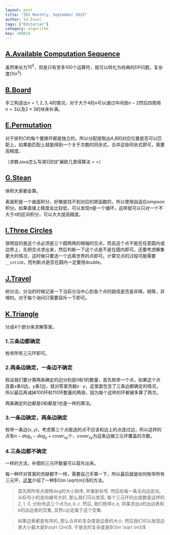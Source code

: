 ```yaml
---
layout: post
title: "ZOJ Monthly, September 2015"
author: Sd.Invol
tags: ["Editorial"]
category: algorithm
key: 100024
---
```


## [A.Available Computation Sequence](http://acm.zju.edu.cn/onlinejudge/showContestProblem.do?problemId=5573)

虽然串长为$10^5$，但是只有至多100个运算符，就可以转化为经典的DP问题，复杂度$O(n^3)$

## [B.Board](http://acm.zju.edu.cn/onlinejudge/showContestProblem.do?problemId=5574)

手工构造出$n=1,2,3,4$的情况，对于大于4的$n$可以通过中间放$n-2$然后四周用$n=3$以及$2 \times 3$的块来补满。

## [E.Permutation](http://acm.zju.edu.cn/onlinejudge/showContestProblem.do?problemId=5577)

对于排列$C$的每个置换环都是独立的，所以分配提取出$A$,$B$的对应位置是否可以匹配上。如果能匹配上就能得到一个关于次数的同余式，合并这些同余式即可，需要高精度。

（求教Java怎么写递归的扩展欧几里得算法 = =）

## [G.Stean](http://acm.zju.edu.cn/onlinejudge/showContestProblem.do?problemId=5579)

体积大家都会算。

表面积是一个曲面积分，好像是找不到对应的原函数的，所以使用自适应simpson积分。如果直接上精度会比较低，可以发现$\pi$是一个循环，这样就可以只对一个不大于$\pi$的区间积分，可以大大提高精度。

## [I.Three Circles](http://acm.zju.edu.cn/onlinejudge/showContestProblem.do?problemId=5581)

很明显的是这个点必须是三个圆两两的根轴的交点，而且这个点不能在任意圆内或边界上，先把交点求出来，然后判断一下这个点是不是在圆内即可。还要考虑解集更大的情况，这时候只要选一个远离世界的点即可。计算交点的过程可能需要`__int128`，而判断点是否在圆内一定要用double。

## [J.Travel](http://acm.zju.edu.cn/onlinejudge/showContestProblem.do?problemId=5582)

树分治，分治的时候记录一下当前分治中心到各个点的路径是否是非降，相等，非增的。对于每个询问只需要容斥一下即可。

## [K.Triangle](http://acm.zju.edu.cn/onlinejudge/showContestProblem.do?problemId=5583)

分成4个部分来求解答案。

### 1.三条边都确定

枚举所有三元环即可。

### 2.两条边确定，一条边不确定

假设我们要计算两条确定的边分别是0和1的数量，首先枚举一个点，如果这个点连着$x$条0边，$y$条1边，就对答案贡献$x \cdot y$，这里面包含了三条边都确定的情况，所以最后再减掉100环和110环数量的两倍，因为每个这样的环都被多算了两次。

两条确定的边都是0和都是1也是一样的算法。

### 3.一条边确定，两条边确定

枚举一条边$(x , y)$，考虑第三个点能选的点不应该和边上的点连过边，所以这样的点有$n-deg_x-deg_y+cover_{xy}$个，$cover_{xy}$为这条边被三元环覆盖的次数。

### 4.三条边都不确定

一样的方法，补图的三元环数量可以容斥出来。

每一种环对答案的贡献都不一样，需要自己手算一下，所以最后就是如何枚举所有三元环，[这里](http://bestcoder.hdu.edu.cn/solutions.php?page=2)介绍了一种$O(m \sqrt{m})$的方法。

>首先把所有点按照$deg$的大小排序, 并重新标号. 然后给每一条无向边定向, 从标号小的连向编号大的. 那么我们可以发现, 每个三元环的出度数是这样的2, 1, 0, 分别令这三个点为$a, b,c$.  然后, 我们枚举$a,b$, 同事求出$a$的出边表和$b$的出边表的交集, 显然$c$必定属于这个交集.

>如果边表都是有序的, 那么合并的复杂度是边表的大小. 然后我们可以发现边表大小最大是$\sqrt {2m}$. 于是总的复杂度是$O(m \sqrt {m})$.
